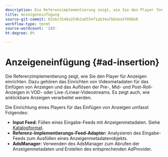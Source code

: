 ```yaml
---
description: Die Referenzimplementierung zeigt, wie Sie den Player für Anzeigen einrichten. Dazu gehören das Einrichten von Videometadaten für das Einfügen von Anzeigen und das Auflösen der Pre-, Mid- und Post-Roll-Anzeigen in VOD- oder Live-/Linear-Videostreams. Es zeigt auch, wie anklickbare Anzeigen verarbeitet werden.
title: Anzeigeneinfügung
source-git-commit: 02ebc3548a254b2a6554f1ab34afbb3ea5f09bb8
workflow-type: tm+mt
source-wordcount: '143'
ht-degree: 0%

---
```


# Anzeigeneinfügung {#ad-insertion}

Die Referenzimplementierung zeigt, wie Sie den Player für Anzeigen einrichten. Dazu gehören das Einrichten von Videometadaten für das Einfügen von Anzeigen und das Auflösen der Pre-, Mid- und Post-Roll-Anzeigen in VOD- oder Live-/Linear-Videostreams. Es zeigt auch, wie anklickbare Anzeigen verarbeitet werden.

Die Einrichtung eines Players für das Einfügen von Anzeigen umfasst Folgendes:

* **Input Feed:** Füllen eines Eingabe-Feeds mit Anzeigenmetadaten. Siehe [Katalogformat](../set-up-dev-environment/exploring-code/catalog-format.md).
* **Referenz-Implementierungs-Feed-Adapter:** Analysieren des Eingabe-Feeds zum Ausfüllen eines Anzeigenmetadatenobjekts.
* **AdsManager:** Verwenden des AdsManager zum Abrufen der Anzeigenmetadaten und Erstellen des entsprechenden AdProvider.
